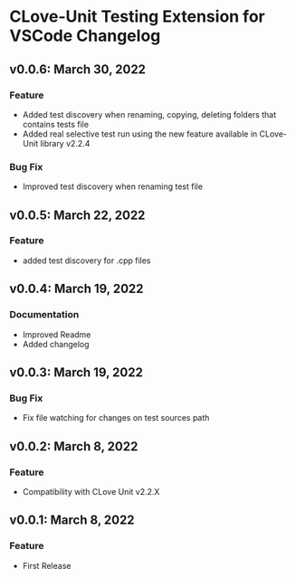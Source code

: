 # CLove-Unit Testing Extension for VSCode Changelog

## v0.0.6: March 30, 2022
### Feature
* Added test discovery when renaming, copying, deleting folders that contains tests file
* Added real selective test run using the new feature available in CLove-Unit library v2.2.4
### Bug Fix
* Improved test discovery when renaming test file

## v0.0.5: March 22, 2022
### Feature
* added test discovery for .cpp files

## v0.0.4: March 19, 2022
### Documentation
* Improved Readme
* Added changelog

## v0.0.3: March 19, 2022
### Bug Fix
* Fix file watching for changes on test sources path

## v0.0.2: March 8, 2022
### Feature
* Compatibility with CLove Unit v2.2.X

## v0.0.1: March 8, 2022
### Feature
* First Release

